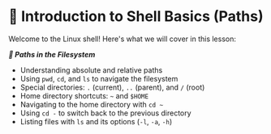 # 🐚 Introduction to Shell Basics (Paths)
Welcome to the Linux shell!  Here's what we will cover in this lesson:

***📂 Paths in the Filesystem***
- Understanding absolute and relative paths
- Using `pwd`, `cd`, and `ls` to navigate the filesystem
- Special directories: `.` (current), `..` (parent), and `/` (root)
- Home directory shortcuts: `~` and `$HOME`
- Navigating to the home directory with `cd ~`
- Using `cd -` to switch back to the previous directory
- Listing files with `ls` and its options (`-l`, `-a`, `-h`)

